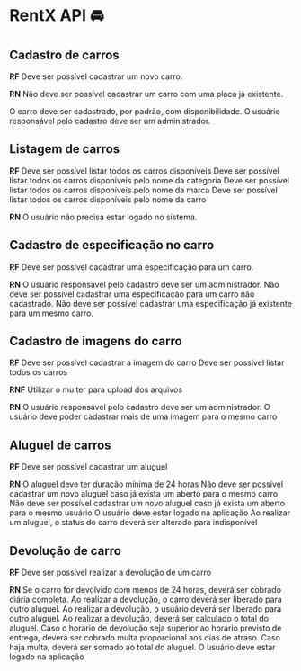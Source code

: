 # RentX API 🚘

## Cadastro de carros

**RF**
Deve ser possível cadastrar um novo carro.

<!-- Deve ser possível listar todas as categorias. -->

**RN**
Não deve ser possível cadastrar um carro com uma placa já existente.

<!-- Não deve ser possível alterar a placa de um carro já cadastrado. -->

O carro deve ser cadastrado, por padrão, com disponibilidade.
O usuário responsável pelo cadastro deve ser um administrador.

## Listagem de carros

**RF**
Deve ser possível listar todos os carros disponíveis
Deve ser possível listar todos os carros disponíveis pelo nome da categoria
Deve ser possível listar todos os carros disponíveis pelo nome da marca
Deve ser possível listar todos os carros disponíveis pelo nome da carro

**RN**
O usuário não precisa estar logado no sistema.

## Cadastro de especificação no carro

**RF**
Deve ser possível cadastrar uma especificação para um carro.

<!-- Deve ser possível listar todas as especificações
Deve ser possível listar todos os carros -->

**RN**
O usuário responsável pelo cadastro deve ser um administrador.
Não deve ser possível cadastrar uma especificação para um carro não cadastrado.
Não deve ser possível cadastrar uma especificação já existente para um mesmo carro.

## Cadastro de imagens do carro

**RF**
Deve ser possível cadastrar a imagem do carro
Deve ser possível listar todos os carros

**RNF**
Utilizar o multer para upload dos arquivos

**RN**
O usuário responsável pelo cadastro deve ser um administrador.
O usuário deve poder cadastrar mais de uma imagem para o mesmo carro

## Aluguel de carros

**RF**
Deve ser possível cadastrar um aluguel

**RN**
O aluguel deve ter duração mínima de 24 horas
Não deve ser possível cadastrar um novo aluguel caso já exista um aberto para o mesmo carro
Não deve ser possível cadastrar um novo aluguel caso já exista um aberto para o mesmo usuário
O usuário deve estar logado na aplicação
Ao realizar um aluguel, o status do carro deverá ser alterado para indisponível

## Devolução de carro

**RF**
Deve ser possível realizar a devolução de um carro

**RN**
Se o carro for devolvido com menos de 24 horas, deverá ser cobrado diária completa.
Ao realizar a devolução, o carro deverá ser liberado para outro aluguel.
Ao realizar a devolução, o usuário deverá ser liberado para outro aluguel.
Ao realizar a devolução, deverá ser calculado o total do aluguel.
Caso o horário de devolução seja superior ao horário previsto de entrega, deverá ser cobrado multa proporcional aos dias de atraso.
Caso haja multa, deverá ser somado ao total do aluguel.
O usuário deve estar logado na aplicação
